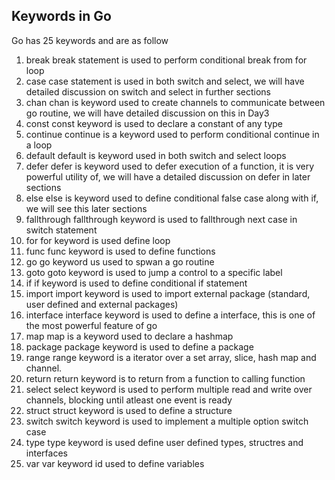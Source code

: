 ## Keywords in Go
Go has 25 keywords and are as follow

1. break
break statement is used to perform conditional break from for loop
2. case
case statement is used in both switch and select, we will have detailed discussion on switch and select in further sections
3. chan
chan is keyword used to create channels to communicate between go routine, we will have detailed discussion on this in Day3
4. const
const keyword is used to declare a constant of any type
5. continue
continue is a keyword used to perform conditional continue in a loop
6. default
default is keyword used in both switch and select loops
7. defer
defer is keyword used to defer execution of a function, it is very powerful utility of, we will have a detailed discussion on defer in later sections
8. else 
else is keyword used to define conditional false case along with if, we will see this later sections
9. fallthrough
fallthrough keyword is used to fallthrough next case in switch statement
10. for
for keyword is used define loop 
11. func
func keyword is used to define functions
12. go
go keyword us used to spwan a go routine
13. goto
goto keyword is used to jump a control to a specific label
14. if
if keyword is used to define conditional if statement
15. import
import keyword is used to import external package (standard, user defined and external  packages)
16. interface
interface keyword is used to define a interface, this is one of the most powerful feature of go
17. map
map is a keyword used to declare a hashmap 
18. package
package keyword is used to define a package
19. range
range keyword is a iterator over a set array, slice, hash map and channel. 
20. return
return keyword is to return from a function to calling function
21. select
select keyword is used to perform multiple read and write over channels, blocking until atleast one event is ready
22. struct
struct keyword is used to define a structure
23. switch
switch keyword is used to implement a multiple option switch case
24. type
type keyword is used define user defined types, structres and interfaces
25. var
var keyword id used to define variables